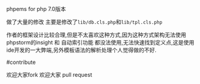 phpems for  php 7.0版本 

做了大量的修改 主要是修改了`lib/db.cls.php`和`lib/tpl.cls.php`

作者的框架设计比较合理,但是不太喜欢这种方式,因为这种方式架构无法使用phpstorm的insight 和 自动索引功能 都没法使用,无法快速找到定义点,这是使用ide开发的一大弊端,另外模板语法的解析处理个人觉得做的不好.

#contribute

欢迎大家fork 欢迎大家 pull request